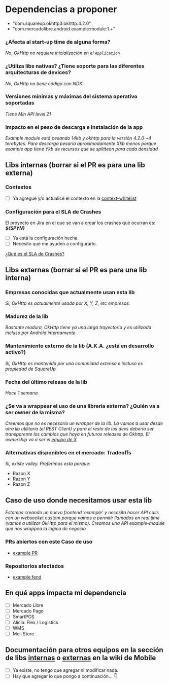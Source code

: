 # Dependencias a proponer

- "com.squareup.okhttp3:okhttp:4.2.0"
- "com.mercadolibre.android.example:module:1.+"


### ¿Afecta al start-up time de alguna forma?

_No, OkHttp no requiere inicialización en el `Application`_

### ¿Utiliza libs nativas? ¿Tiene soporte para las diferentes arquitecturas de devices?

_No, OkHttp no tiene código con NDK_

### Versiones mínimas y máximas del sistema operativo soportadas

_Tiene Min API level 21_

### Impacto en el peso de descarga e instalación de la app

_Example module está pesando 14kb y okhttp para la versión 4.2.0 ~4 terabytes. Para descarga pesaría aproximadamente Xkb menos porque example app tiene Ykb de recursos que se splittean para cada densidad_

## Libs internas (borrar si el PR es para una lib externa)

### Contextos
- [ ] Ya agregué y/o actualicé el contexto en la [context-whitelist](https://github.com/mercadolibre/mobile-dependencies_whitelist/blob/master/context-whitelist.json)

### Configuración para el SLA de Crashes
El proyecto en Jira en el que se van a crear los crashes que ocurran es: **_${SPYN}_**
- [ ] Ya está la configuración hecha.
- [ ] Necesito que me ayuden a configurarlo.

[¿Qué es el SLA de Crashes?](https://sites.google.com/mercadolibre.com/mobile/release-process/seguimiento-de-errores)

## Libs externas (borrar si el PR es para una lib interna)

### Empresas conocidas que actualmente usan esta lib

_Si, OkHttp es actualmente usada por X, Y, Z, etc empresas._

### Madurez de la lib

_Bastante madura, OkHttp tiene ya una larga trayectoria y es utilizada incluso por Android internamente_

### Mantenimiento externo de la lib (A.K.A. ¿está en desarrollo activo?)

_Sí, OkHttp es mantenida por una comunidad extensa e incluso es propiedad de SquareUp_

### Fecha del último release de la lib

_Hace 1 semana_

### ¿Se va a wrappear el uso de una libreria externa? ¿Quién va a ser owner de la misma?

_Creemos que no es necesario un wrapper de la lib. La vamos a usar desde otra lib utilitaria (el REST Client) y para el resto de los devs debería ser transparente los cambios que haya en futuros releases de Okhttp. El ownership va a ser el [equipo de X](mailto:x-team@mercadolibre.com)_

### Alternativas disponibles en el mercado: Tradeoffs

_Si, existe volley. Preferimos esta porque:_
- Razon X
- Razon Y
- Razon Z

## Caso de uso donde necesitamos usar esta lib

_Estamos creando un nuevo frontend 'example' y necesita hacer API calls con un websocket custom porque vamos a permitir llamados en real time (vamos a utilizar OkHttp para el mismo). Creamos una API example-module que nos wrappea la lógica de negocio_

### PRs abiertos con este Caso de uso

- [example PR](www.github.com/mercadolibre)

### Repositorios afectados

- [example fend](www.github.com/mercadolibre)

## En qué apps impacta mi dependencia

- [ ] Mercado Libre
- [ ] Mercado Pago
- [ ] SmartPOS
- [ ] Alicia: Flex / Logistics
- [ ] WMS
- [ ] Meli Store

## Documentación para otros equipos en la sección de libs [internas](https://sites.google.com/mercadolibre.com/mobile/arquitectura/libs-utilitarias/libs-internas) o [externas](https://sites.google.com/mercadolibre.com/mobile/arquitectura/libs-utilitarias/libs-externas#h.p_mZ_ODrm21KPv) en la wiki de Mobile

- [ ] Ya existe, no tengo que agregar ni modificar nada.
- [ ] Hay que agregar lo que pongo a continuación... 👇
